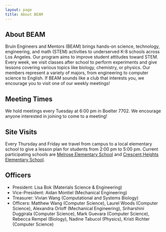 ```yaml
---
layout: page
title: About BEAM
---
```


## About BEAM

Bruin Engineers and Mentors (BEAM) brings hands-on science, technology, engineering, and math (STEM) activities to underserved K-8 schools across Los Angeles. Our program aims to improve student attitudes toward STEM.  Every week, we visit classes after school to perform experiments and give lessons covering various topics like biology, chemistry, or physics. Our members represent a variety of majors, from engineering to computer science to English.  If BEAM sounds like a club that interests you, we encourage you to visit one of our weekly meetings!

## Meeting Times

We hold meetings every Tuesday at 6:00 pm in Boelter 7702.  We encourage anyone interested in joining to come to a meeting!

## Site Visits

Every Thursday and Friday we travel from campus to a local elementary school to give a lesson plan for students from 2:00 pm to 5:00 pm. Current participating schools are [Melrose Elementary School](https://melrose-lausd-ca.schoolloop.com/) and [Crescent Heights Elementary School](https://crescentheightsmagnet-lausd-ca.schoolloop.com/).

## Officers

* President: Lisa Bok (Materials Science & Engineering)
* Vice-President: Aidan Montiel (Mechanical Engineering)
* Treasurer: Vivian Wang (Computational and Systems Biology)
* Officers: Matthew Wang (Computer Science), Laurel Woods (Computer Science), Alexandra Orloff (Mechanical Engineering), Sriharshini Duggirala (Computer Science), Mark Guevara (Computer Science), Rebecca Rempel (Biology), Nadine Tabucol (Physics), Kristi Richter (Computer Science)